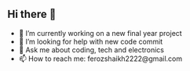 ## Hi there 👋

<!--
**Owais-03/Owais-03** is a ✨ _special_ ✨ repository because its `README.md` (this file) appears on your GitHub profile.
--!>
<ul>
<li>🔭 I’m currently working on a new final year project</li>
<li>🤔 I’m looking for help with new code commit</li>
<li>💬 Ask me about coding, tech and electronics</li>
<li>📫 How to reach me: ferozshaikh2222@gmail.com</li>
</ul>

